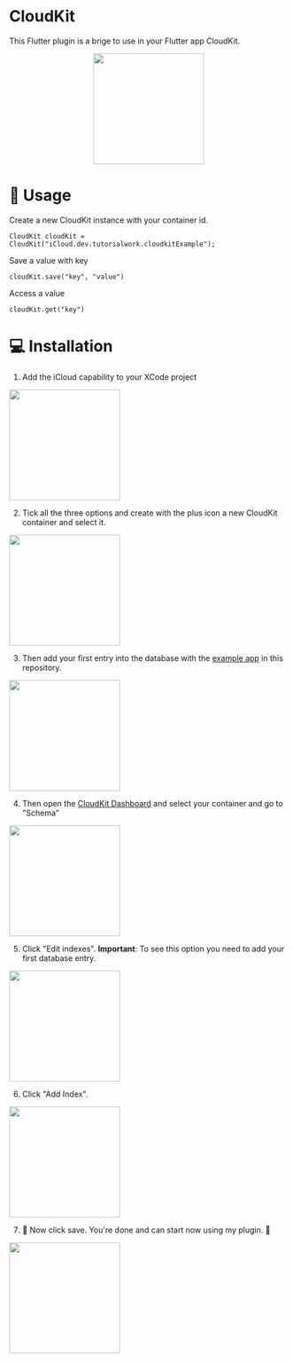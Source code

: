 # CloudKit

This Flutter plugin is a brige to use in your Flutter app CloudKit.

<div align="center">
    <img src="https://raw.githubusercontent.com/Tutorialwork/cloud_kit/main/images/logo.png" height="200">
</div>

# 📝 Usage

Create a new CloudKit instance with your container id.

`CloudKit cloudKit = CloudKit("iCloud.dev.tutorialwork.cloudkitExample");`

Save a value with key

`cloudKit.save("key", "value")`

Access a value

`cloudKit.get("key")`

# 💻 Installation

1. Add the iCloud capability to your XCode project

<img src="https://raw.githubusercontent.com/Tutorialwork/cloud_kit/main/images/step1.png" height="200">

2. Tick all the three options and create with the plus icon a new CloudKit container and select it.

<img src="https://raw.githubusercontent.com/Tutorialwork/cloud_kit/main/images/step2.png" height="200">

3. Then add your first entry into the database with the [example app](https://github.com/Tutorialwork/cloud_kit/tree/main/example) in this repository.

<img src="https://raw.githubusercontent.com/Tutorialwork/cloud_kit/main/images/step3.png" height="200">

4. Then open the [CloudKit Dashboard](https://icloud.developer.apple.com) and select your container and go to "Schema"

<img src="https://raw.githubusercontent.com/Tutorialwork/cloud_kit/main/images/step4.png" height="200">

5. Click "Edit indexes". **Important**: To see this option you need to add your first database entry.

<img src="https://raw.githubusercontent.com/Tutorialwork/cloud_kit/main/images/step5.png" height="200">

6. Click "Add Index".

<img src="https://raw.githubusercontent.com/Tutorialwork/cloud_kit/main/images/step6.png" height="200">

7. 🎉 Now click save. You're done and can start now using my plugin. 🎉

<img src="https://raw.githubusercontent.com/Tutorialwork/cloud_kit/main/images/step7.png" height="200">